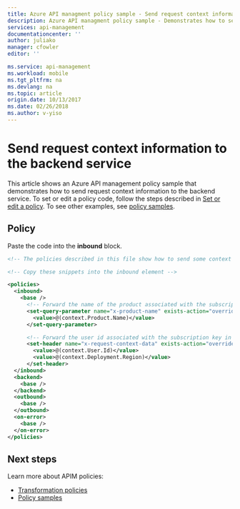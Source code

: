 ```yaml
---
title: Azure API managment policy sample - Send request context information to the backend service
description: Azure API managment policy sample - Demonstrates how to send request context information to the backend service.
services: api-management
documentationcenter: ''
author: juliako
manager: cfowler
editor: ''

ms.service: api-management
ms.workload: mobile
ms.tgt_pltfrm: na
ms.devlang: na
ms.topic: article
origin.date: 10/13/2017
ms.date: 02/26/2018
ms.author: v-yiso
---
```


# Send request context information to the backend service

This article shows an Azure API management policy sample that demonstrates how to send request context information to the backend service. To set or edit a policy code, follow the steps described in [Set or edit a policy](../set-edit-policies.md). To see other examples, see [policy samples](../policy-samples.md).

## Policy

Paste the code into the **inbound** block.

```xml
<!-- The policies described in this file show how to send some context information to the backend service for logging or processing. -->

<!-- Copy these snippets into the inbound element -->

<policies>
  <inbound>
    <base />
      <!-- Forward the name of the product associated with the subscription key in the request to the backend service. -->
      <set-query-parameter name="x-product-name" exists-action="override">
        <value>@(context.Product.Name)</value>
      </set-query-parameter>

      <!-- Forward the user id associated with the subscription key in the request as well as the region where the proxy processing the request is hosted. -->
      <set-header name="x-request-context-data" exists-action="override">
        <value>@(context.User.Id)</value>
        <value>@(context.Deployment.Region)</value>
      </set-header>    
  </inbound>
  <backend>
    <base />
  </backend>
  <outbound>
    <base />
  </outbound>
  <on-error>
    <base />
  </on-error>
</policies>
```

## Next steps

Learn more about APIM policies:

+ [Transformation policies](../api-management-transformation-policies.md)
+ [Policy samples](../policy-samples.md)

